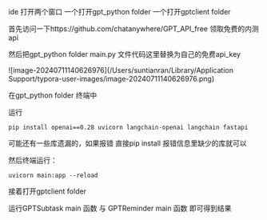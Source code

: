 ide 打开两个窗口 一个打开gpt_python folder 一个打开gptclient folder

首先访问一下https://github.com/chatanywhere/GPT_API_free 领取免费的内测api

然后把gpt_python folder main.py 文件代码这里替换为自己的免费api_key

![image-20240711140626976](/Users/suntianran/Library/Application Support/typora-user-images/image-20240711140626976.png)

在gpt_python folder 终端中

运行

```
pip install openai==0.28 uvicorn langchain-openai langchain fastapi
```

可能还有一些库遗漏的，如果报错 直接pip install 报错信息里缺少的库就可以

然后终端运行：

```
uvicorn main:app --reload
```

接着打开gptclient folder

运行GPTSubtask main 函数 与 GPTReminder main 函数 即可得到结果

